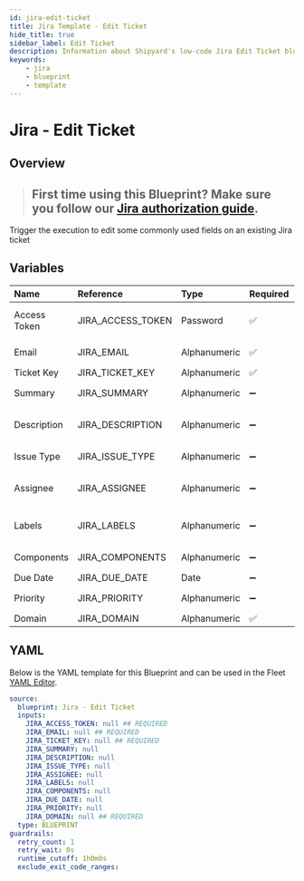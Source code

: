 ```yaml
---
id: jira-edit-ticket
title: Jira Template - Edit Ticket
hide_title: true
sidebar_label: Edit Ticket
description: Information about Shipyard's low-code Jira Edit Ticket blueprint. Trigger the execution to edit some commonly used fields on an existing Jira ticket
keywords:
    - jira
    - blueprint
    - template
---
```


# Jira - Edit Ticket

## Overview

> ## **First time using this Blueprint? Make sure you follow our [Jira authorization guide](https://www.shipyardapp.com/docs/blueprint-library/jira/jira-authorization/)**.

Trigger the execution to edit some commonly used fields on an existing Jira ticket


## Variables

| Name | Reference | Type | Required | Default | Options | Description |
|:---|:---|:---|:---|:---|:---|:---|
| Access Token | JIRA_ACCESS_TOKEN | Password | :white_check_mark: | - | - | https://support.atlassian.com/atlassian-account/docs/manage-api-tokens-for-your-atlassian-account/ |
| Email | JIRA_EMAIL | Alphanumeric | :white_check_mark: | - | - | Email address associated with the api token |
| Ticket Key | JIRA_TICKET_KEY | Alphanumeric | :white_check_mark: | - | - | - |
| Summary | JIRA_SUMMARY | Alphanumeric | :heavy_minus_sign: | - | - |  A short summary or title describing the issue or task of the ticket. |
| Description | JIRA_DESCRIPTION | Alphanumeric | :heavy_minus_sign: | - | - | A detailed description of the ticket, providing additional context or information. |
| Issue Type | JIRA_ISSUE_TYPE | Alphanumeric | :heavy_minus_sign: | - | - | The type of the ticket, such as bug, task, improvement, or story. |
| Assignee | JIRA_ASSIGNEE | Alphanumeric | :heavy_minus_sign: | - | - | Email address of the assignee. If you like to use the project's default assignee pass in -1 |
| Labels | JIRA_LABELS | Alphanumeric | :heavy_minus_sign: | - | - | Labels to tag and categorize the ticket. Multiple labels can be assigned by separating them with commas. |
| Components | JIRA_COMPONENTS | Alphanumeric | :heavy_minus_sign: | - | - |  Components of the Jira project to associate with the ticket. |
| Due Date | JIRA_DUE_DATE | Date | :heavy_minus_sign: | - | - | - |
| Priority | JIRA_PRIORITY | Alphanumeric | :heavy_minus_sign: | - | - | The priority level of the ticket, indicating its importance or urgency. |
| Domain | JIRA_DOMAIN | Alphanumeric | :white_check_mark: | - | - | - |


## YAML

Below is the YAML template for this Blueprint and can be used in the Fleet [YAML Editor](../../reference/fleets.md#yaml-editor).

```yaml
source:
  blueprint: Jira - Edit Ticket
  inputs:
    JIRA_ACCESS_TOKEN: null ## REQUIRED
    JIRA_EMAIL: null ## REQUIRED
    JIRA_TICKET_KEY: null ## REQUIRED
    JIRA_SUMMARY: null 
    JIRA_DESCRIPTION: null 
    JIRA_ISSUE_TYPE: null 
    JIRA_ASSIGNEE: null 
    JIRA_LABELS: null 
    JIRA_COMPONENTS: null 
    JIRA_DUE_DATE: null 
    JIRA_PRIORITY: null 
    JIRA_DOMAIN: null ## REQUIRED
  type: BLUEPRINT
guardrails:
  retry_count: 1
  retry_wait: 0s
  runtime_cutoff: 1h0m0s
  exclude_exit_code_ranges:
```
